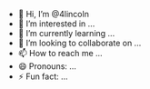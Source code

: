 - 👋 Hi, I’m @4lincoln
- 👀 I’m interested in ...
- 🌱 I’m currently learning ...
- 💞️ I’m looking to collaborate on ...
- 📫 How to reach me ...
- 😄 Pronouns: ...
- ⚡ Fun fact: ...

<!---
4lincoln/4lincoln is a ✨ special ✨ repository because its `README.md` (this file) appears on your GitHub profile.
You can click the Preview link to take a look at your changes.
--->
